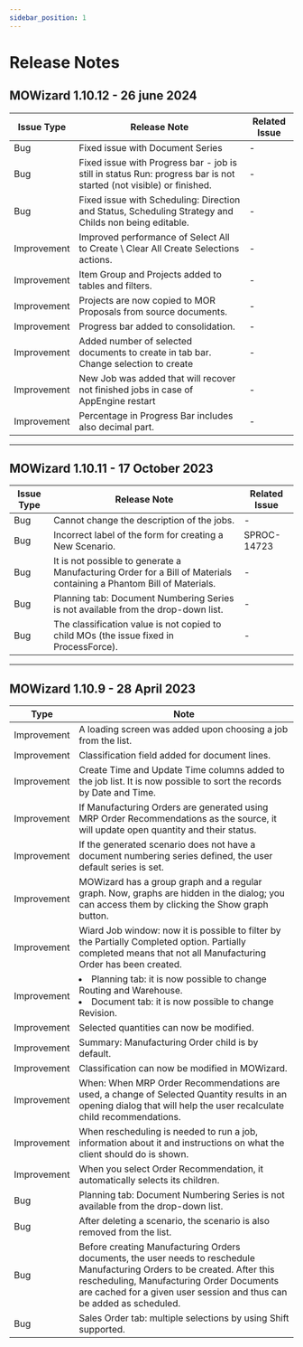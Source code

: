 ```yaml
---
sidebar_position: 1
---
```


# Release Notes

## MOWizard 1.10.12 - 26 june 2024

| Issue Type | Release Note | Related Issue |
| --- | --- | --- |
| Bug | Fixed issue with Document Series | - |
| Bug | Fixed issue with Progress bar - job is still in status Run: progress bar is not started (not visible) or finished. | - |
| Bug | Fixed issue with Scheduling: Direction and Status, Scheduling Strategy and Childs non being editable. | - |
| Improvement | Improved performance of Select All to Create \ Clear All Create Selections actions. | - |
| Improvement | Item Group and Projects added to tables and filters. | - |
| Improvement | Projects are now copied to MOR Proposals from source documents. | - |
| Improvement | Progress bar added to consolidation. | - |
| Improvement | Added number of selected documents to create in tab bar. Change selection to create | - |
| Improvement | New Job was added that will recover not finished jobs in case of AppEngine restart | - |
| Improvement | Percentage in Progress Bar includes also decimal part. | - |

---

## MOWizard 1.10.11 - 17 October 2023

| Issue Type | Release Note | Related Issue |
| --- | --- | --- |
| Bug | Cannot change the description of the jobs. | - |
| Bug | Incorrect label of the form for creating a New Scenario. | SPROC-14723 |
| Bug | It is not possible to generate a Manufacturing Order for a Bill of Materials containing a Phantom Bill of Materials. | - |
| Bug | Planning tab: Document Numbering Series is not available from the drop-down list. | - |
| Bug | The classification value is not copied to child MOs (the issue fixed in ProcessForce). | - |

---

## MOWizard 1.10.9 - 28 April 2023

| Type | Note |
| --- | --- |
| Improvement | A loading screen was added upon choosing a job from the list. |
| Improvement | Classification field added for document lines. |
| Improvement | Create Time and Update Time columns added to the job list. It is now possible to sort the records by Date and Time. |
| Improvement | If Manufacturing Orders are generated using MRP Order Recommendations as the source, it will update open quantity and their status. |
| Improvement | If the generated scenario does not have a document numbering series defined, the user default series is set. |
| Improvement | MOWizard has a group graph and a regular graph. Now, graphs are hidden in the dialog; you can access them by clicking the Show graph button. |
| Improvement | Wiard Job window: now it is possible to filter by the Partially Completed option. Partially completed means that not all Manufacturing Order has been created. |
| Improvement | <li>Planning tab: it is now possible to change Routing and Warehouse.</li><li>Document tab: it is now possible to change Revision.</li> |
| Improvement | Selected quantities can now be modified. |
| Improvement | Summary: Manufacturing Order child is by default. |
| Improvement | Classification can now be modified in MOWizard. |
| Improvement | When: When MRP Order Recommendations are used, a change of Selected Quantity results in an opening dialog that will help the user recalculate child recommendations. |
| Improvement | When rescheduling is needed to run a job, information about it and instructions on what the client should do is shown. |
| Improvement | When you select Order Recommendation, it automatically selects its children. |
| Bug | Planning tab: Document Numbering Series is not available from the drop-down list. |
| Bug | After deleting a scenario, the scenario is also removed from the list. |
| Bug | Before creating Manufacturing Orders documents, the user needs to reschedule Manufacturing Orders to be created. After this rescheduling, Manufacturing Order Documents are cached for a given user session and thus can be added as scheduled. |
| Bug | Sales Order tab: multiple selections by using Shift supported. |
